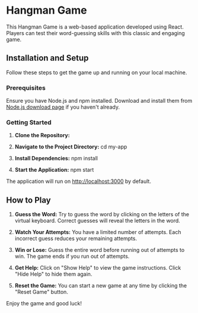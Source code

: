 # Hangman Game

This Hangman Game is a web-based application developed using React. Players can test their word-guessing skills with this classic and engaging game.

## Installation and Setup

Follow these steps to get the game up and running on your local machine.

### Prerequisites

Ensure you have Node.js and npm installed. Download and install them from [Node.js download page](https://nodejs.org/en/download/) if you haven't already.

### Getting Started

1. **Clone the Repository:**

2. **Navigate to the Project Directory:**
cd my-app

3. **Install Dependencies:**
npm install

4. **Start the Application:**
npm start

The application will run on [http://localhost:3000](http://localhost:3000) by default.

## How to Play

1. **Guess the Word:** Try to guess the word by clicking on the letters of the virtual keyboard. Correct guesses will reveal the letters in the word.

2. **Watch Your Attempts:** You have a limited number of attempts. Each incorrect guess reduces your remaining attempts.

3. **Win or Lose:** Guess the entire word before running out of attempts to win. The game ends if you run out of attempts.

4. **Get Help:** Click on "Show Help" to view the game instructions. Click "Hide Help" to hide them again.

5. **Reset the Game:** You can start a new game at any time by clicking the "Reset Game" button.

Enjoy the game and good luck!
